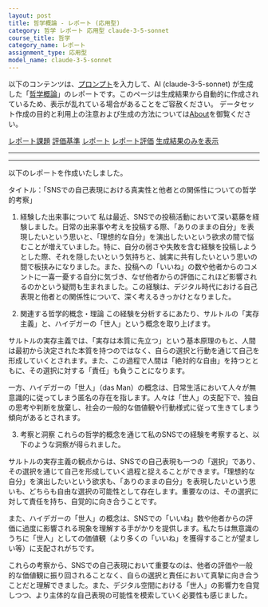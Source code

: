 ```yaml
---
layout: post
title: 哲学概論 - レポート (応用型)
category: 哲学 レポート 応用型 claude-3-5-sonnet
course_title: 哲学
category_name: レポート
assignment_type: 応用型
model_name: claude-3-5-sonnet
---
```


以下のコンテンツは、[プロンプト](https://github.com/takedatoshiyuki/synthetic_assignments/tree/main/generated/哲学/claude-3-5-sonnet/prompt_レポート-応用型.md)を入力して、AI (claude-3-5-sonnet) が生成した「[哲学概論](/contents/哲学/)」のレポートです。このページは生成結果から自動的に作成されているため、表示が乱れている場合があることをご容赦ください。
データセット作成の目的と利用上の注意および生成の方法については[About](/About)を御覧ください。

[レポート課題](../レポート課題-応用型)
[評価基準](../評価基準-応用型)
[レポート](../レポート-応用型)
[レポート評価](../レポート評価-応用型)
[生成結果のみを表示](https://github.com/takedatoshiyuki/synthetic_assignments/tree/main/generated/哲学/claude-3-5-sonnet/レポート-応用型.md)
  

***
***
  
以下のレポートを作成いたしました。

タイトル：「SNSでの自己表現における真実性と他者との関係性についての哲学的考察」

1. 経験した出来事について
私は最近、SNSでの投稿活動において深い葛藤を経験しました。日常の出来事や考えを投稿する際、「ありのままの自分」を表現したいという思いと、「理想的な自分」を演出したいという欲求の間で悩むことが増えていました。特に、自分の弱さや失敗を含む経験を投稿しようとした際、それを隠したいという気持ちと、誠実に共有したいという思いの間で板挟みになりました。また、投稿への「いいね」の数や他者からのコメントに一喜一憂する自分に気づき、なぜ他者からの評価にこれほど影響されるのかという疑問も生まれました。この経験は、デジタル時代における自己表現と他者との関係性について、深く考えるきっかけとなりました。

2. 関連する哲学的概念・理論
この経験を分析するにあたり、サルトルの「実存主義」と、ハイデガーの「世人」という概念を取り上げます。

サルトルの実存主義では、「実存は本質に先立つ」という基本原理のもと、人間は最初から決定された本質を持つのではなく、自らの選択と行動を通じて自己を形成していくとされます。また、この過程で人間は「絶対的な自由」を持つとともに、その選択に対する「責任」も負うことになります。

一方、ハイデガーの「世人」（das Man）の概念は、日常生活において人々が無意識的に従ってしまう匿名の存在を指します。人々は「世人」の支配下で、独自の思考や判断を放棄し、社会の一般的な価値観や行動様式に従って生きてしまう傾向があるとされます。

3. 考察と洞察
これらの哲学的概念を通じて私のSNSでの経験を考察すると、以下のような洞察が得られました。

サルトルの実存主義の観点からは、SNSでの自己表現も一つの「選択」であり、その選択を通じて自己を形成していく過程と捉えることができます。「理想的な自分」を演出したいという欲求も、「ありのままの自分」を表現したいという思いも、どちらも自由な選択の可能性として存在します。重要なのは、その選択に対して責任を持ち、自覚的に向き合うことです。

また、ハイデガーの「世人」の概念は、SNSでの「いいね」数や他者からの評価に過度に影響される現象を理解する手がかりを提供します。私たちは無意識のうちに「世人」としての価値観（より多くの「いいね」を獲得することが望ましい等）に支配されがちです。

これらの考察から、SNSでの自己表現において重要なのは、他者の評価や一般的な価値観に振り回されることなく、自らの選択と責任において真摯に向き合うことだと理解できました。また、デジタル空間における「世人」の影響力を自覚しつつ、より主体的な自己表現の可能性を模索していく必要性も感じました。
